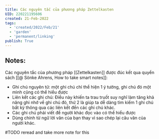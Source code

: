 ```yaml
---
title: Các nguyên tắc của phương pháp Zettelkasten
UID: 220221195606
created: 21-Feb-2022
tags:
  - 'created/2022/Feb/21'
  - 'garden'
  - 'permanent/linking'
publish: True
---
```

## Notes:
Các nguyên tắc của phương pháp [[Zettelkasten]] được đúc kết qua quyển sách [[@ Sönke Ahrens, How to take smart notes]]:

- Ghi chú nguyên tử: một ghi chú chỉ thể hiện 1 ý tưởng, ghi chú đó một mình cũng có thể hiểu được
- Liên kết các ghi chú: Điều này khiến ta trau truốt suy nghĩ làm tăng khả năng ghi nhớ về ghi chú đó, thứ 2 là giúp ta dễ dàng tìm kiếm 1 ghi chú bất kỳ thông qua các liên kết đến các ghi chú khác.
- Các ghi chú phải viết để người khác đọc vào có thể hiểu được
- Dùng chính từ ngữ lời văn của bạn thay vì sao chép lại câu văn của người khác.

#TODO reread and take more note for this


